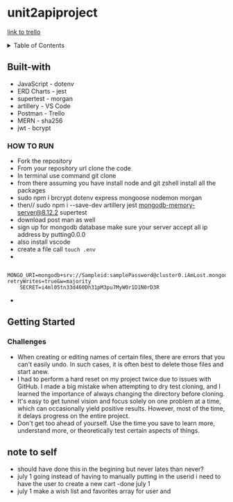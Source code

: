 # unit2apiproject
[link to trello](https://trello.com/invite/b/ieQ1mtcf/ATTIface979797e68de5cf0f94b9bc46405cE4727943/pack-opening)
<details>
  <summary>Table of Contents</summary>
  <ol>
    <li>
      <a href="#about-the-project">About The Project</a>
      <ul>
        <li><a href="#built-with">Built With</a></li>
      </ul>
    </li>
    <li>
      <a href="#getting-started">Getting Started</a>
      <ul>
        <li><a href="#prerequisites">Prerequisites</a></li>
        <li><a href="#installation">Installation</a></li>
      </ul>
    </li>
    <li><a href="#usage">Usage</a></li>
    <li><a href="#how-to-run">how to run</a></li>
    <li><a href="#contributing">Contributing</a></li>
    <li><a href="#license">License</a></li>
    <li><a href="#challenges">challenges</a></li>
    <li><a href="#note-to-self">note to self</a></li>
  </ol>
</details>

## Built-with
 
- JavaScript          - dotenv
- ERD Charts          - jest
- supertest           - morgan
- artillery           - VS Code
- Postman             - Trello
- MERN                - sha256
- jwt                 - bcrypt

### HOW TO RUN
- Fork the repository 
- From your repository url clone the code
- In terminal use command git clone <link of your clone> 
- from there assuming you have install node and git zshell install all the packages 
- sudo npm i brcrypt dotenv express mongoose nodemon morgan 
- then// sudo npm i --save-dev artillery jest mongodb-memory-server@8.12.2 supertest
- download post man as well
- sign up for mongodb database make sure your server accept all ip address by putting0.0.0
- also install vscode 
- create a file call `touch .env`
-

        MONGO_URI=mongodb+srv://Sampleid:samplePassword@cluster0.iAmLost.mongodb.net/samplecluster?retryWrites=true&w=majority
        SECRET=i4ml05tn33d460Dh31pM3pu7MyW0r1D1N0rD3R
    
- 

<!-- GETTING STARTED -->
## Getting Started
### Challenges

- When creating or editing names of certain files, there are errors that you can't easily undo. In such cases, it is often best to delete those files and start anew. 
- I had to perform a hard reset on my project twice due to issues with GitHub. I made a big mistake when attempting to dry test cloning, and I learned the importance of always changing the directory before cloning. 
- It's easy to get tunnel vision and focus solely on one problem at a time, which can occasionally yield positive results. However, most of the time, it delays progress on the entire project.
- Don't get too ahead of yourself. Use the time you save to learn more, understand more, or theoretically test certain aspects of things.  



## note to self
- should have done this in the begining but never lates than never? 
- july 1 going instead of having to manually putting in the userid i need to have the user to create a new cart -done july 1
- july 1 make a wish list and favorites array for user and 